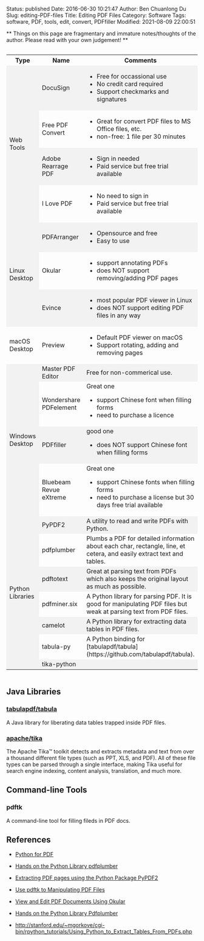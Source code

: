 Status: published
Date: 2016-06-30 10:21:47
Author: Ben Chuanlong Du
Slug: editing-PDF-files
Title: Editing PDF Files
Category: Software
Tags: software, PDF, tools, edit, convert, PDFfiller
Modified: 2021-08-09 22:00:51

**
Things on this page are
fragmentary and immature notes/thoughts of the author.
Please read with your own judgement!
**

<div style="overflow-x:auto;">
<style>
    tr:nth-child(even) {background-color: #f2f2f2}
</style>
<table style="width:100%">
  <tr>
    <th> Type </th>
    <th> Name </th>
    <th> Comments </th>
  </tr>

  <tr>
    <td rowspan="4"> Web Tools </td>
    <td> <a hyperlink="https://www.docusign.com/"> DocuSign </a>  </td>
    <td>  
      <ul>
        <li> Free for occassional use </li>
        <li> No credit card required </li>
        <li> Support checkmarks and signatures </li>
      </ul>
    </td>
  </tr>
  <tr>
    <td> <a hyperlink="https://www.freepdfconvert.com/"> Free PDF Convert </a> </td>
    <td> 
      <ul>
        <li> Great for convert PDF files to MS Office files, etc. </li>
        <li> non-free: 1 file per 30 minutes </li>
      </ul>
    </td>
  </tr>
  <tr>
    <td> <a hyperlink="https://www.adobe.com/acrobat/online/rearrange-pdf.html"> Adobe Rearrage PDF </a> </td>
    <td>  
      <ul>
        <li>
          Sign in needed
        </li>
        <li>
          Paid service but free trial available
        </li>
      </ul>
    </td>
  </tr>
  <tr>
    <td> <a hyperlink="https://www.ilovepdf.com/"> I Love PDF </a> </td>
    <td>  
      <ul>
        <li>
          No need to sign in 
        </li>
        <li>
          Paid service but free trial available
        </li>
      </ul>
    </td>
  </tr>

  <tr>
    <td rowspan="3"> Linux Desktop </td>
    <td> PDFArranger </td>
    <td>  
      <ul>
        <li>
        Opensource and free
        </li>
        <li>
        Easy to use
        </li>
      </ul>
    </td>
  </tr>
  <tr>
    <td>  
    Okular
    </td>
    <td>  
      <ul>
        <li>
        support annotating PDFs
        </li>
        <li>
        does NOT support removing/adding PDF pages
        </li>
      </ul>
    </td>
  </tr>
  <tr>
    <td> Evince </td>
    <td>  
      <ul>
        <li>
        most popular PDF viewer in Linux
        </li>
        <li>
        does NOT support editing PDF files in any way
        </li>
      </ul>
    </td>
  </tr>

  <tr>
    <td> macOS Desktop </td>
    <td> Preview </td>
    <td>  
      <ul>
        <li>
        Default PDF viewer on macOS
        </li>
        <li>
        Support rotating, adding and removing pages
        </li>
      </ul>
    </td>
  </tr>

  <tr>
    <td rowspan="4"> Windows Desktop </td>
    <td> Master PDF Editor </td>
    <td>  
    Free for non-commerical use. 
    </td>
  </tr>
  <tr>
    <td> Wondershare PDFelement </td>
    <td>  
    Great one
    <ul>
      <li>
      support Chinese font when filling forms
      </li>
      <li>
      need to purchase a licence
      </li>
    </ul>
    </td>
  </tr>
  <tr>
    <td> <a hyperlink="https://www.pdffiller.com/"> PDFfiller </a> </td>
    <td>  
    good one 
    <ul>
      <li>
      does NOT support Chinese font when filling forms
      </li>
    </ul>
    </td>
  </tr>
  <tr>
    <td> <a hyperlink="https://www.pdffiller.com/"> Bluebeam Revue eXtreme 
    </a> </td>
    <td>  
    Great one
    <ul>
      <li>
      support Chinese fonts when filling forms
      </li>
      <li>
      need to purchase a license but 30 days free trial available
      </li>
    </ul>
    </td>
  </tr>
    
  <tr>
    <td rowspan="7"> Python Libraries </td>
    <td> 
    <a hyperlink="https://github.com/mstamy2/PyPDF2"> PyPDF2 </a>
    </td>
    <td>  
      A utility to read and write PDFs with Python.
    </td>
  </tr>
  <tr>
    <td> 
      <a hyperlink="https://github.com/jsvine/pdfplumber"> pdfplumber </a>
    </td>
    <td>  
    Plumbs a PDF for detailed information about each char, rectangle, line, et cetera,
    and easily extract text and tables.
    </td>
  </tr>
  <tr>
    <td> <a hyperlink="https://github.com/jalan/pdftotext"> pdftotext </a> </td>
    <td>  
    Great at parsing text from PDFs which also keeps the original layout as much as possible.
    </td>
  </tr>
  <tr>
    <td> <a hyperlink="https://github.com/pdfminer/pdfminer.six"> pdfminer.six </a> </td>
    <td>  
    A Python library for parsing PDF.
    It is good for manipulating PDF files 
    but weak at parsing text from PDF files.
    </td>
  </tr>
  <tr>
    <td> <a hyperlink="https://github.com/socialcopsdev/camelot/"> camelot </a> </td>
    <td>  
    A Python library for extracting data tables in PDF files.
    </td>
  </tr>
  <tr>
    <td> <a hyperlink="https://github.com/chezou/tabula-py"> tabula-py </a> </td>
    <td>  
    A Python binding for [tabulapdf/tabula](https://github.com/tabulapdf/tabula).
    </td>
  </tr>
  <tr>
    <td> <a hyperlink="https://github.com/chrismattmann/tika-python"> tika-python </a> </td>
    <td>  
    </td>
  </tr>
</table>
</div>

## Java Libraries

### [tabulapdf/tabula](https://github.com/tabulapdf/tabula)

A Java library for liberating data tables trapped inside PDF files.

### [apache/tika](https://github.com/apache/tika)
The Apache Tika™ toolkit detects and extracts metadata and text from over a thousand different file types (such as PPT, XLS, and PDF). 
All of these file types can be parsed through a single interface, making Tika useful for search engine indexing, content analysis, translation, and much more. 

## Command-line Tools

### pdftk

A command-line tool for filling fileds in PDF docs.

## References

- [Python for PDF](https://towardsdatascience.com/python-for-pdf-ef0fac2808b0)

- [Hands on the Python Library pdfplumber](http://www.legendu.net/misc/blog/hands-on-the-python-library-pdfplumber)

- [Extracting PDF pages using the Python Package PyPDF2](http://www.legendu.net/en/blog/python-pdf-pypdf2)

- [Use pdftk to Manipulating PDF Files](http://www.legendu.net/en/blog/pdftk-examples)

- [View and Edit PDF Documents Using Okular](http://www.legendu.net/misc/blog/okular-tips)

- [Hands on the Python Library Pdfplumber](http://www.legendu.net/misc/blog/hands-on-the-python-library-pdfplumber)

- http://stanford.edu/~mgorkove/cgi-bin/rpython_tutorials/Using_Python_to_Extract_Tables_From_PDFs.php